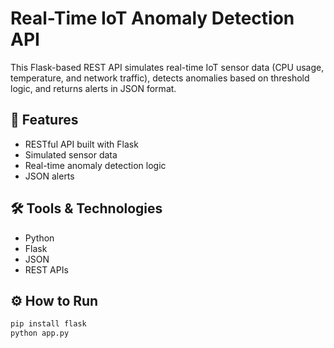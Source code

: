 # Real-Time IoT Anomaly Detection API

This Flask-based REST API simulates real-time IoT sensor data (CPU usage, temperature, and network traffic), detects anomalies based on threshold logic, and returns alerts in JSON format.

## 🚀 Features
- RESTful API built with Flask
- Simulated sensor data
- Real-time anomaly detection logic
- JSON alerts

## 🛠️ Tools & Technologies
- Python
- Flask
- JSON
- REST APIs

## ⚙️ How to Run
```bash
pip install flask
python app.py
